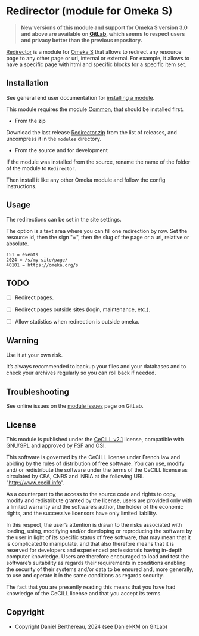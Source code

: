 Redirector (module for Omeka S)
===============================

> __New versions of this module and support for Omeka S version 3.0 and above
> are available on [GitLab], which seems to respect users and privacy better
> than the previous repository.__

[Redirector] is a module for [Omeka S] that allows to redirect any resource page
to any other page or url, internal or external. For example, it allows to have a
specific page with html and specific blocks for a specific item set.


Installation
------------

See general end user documentation for [installing a module].

This module requires the module [Common], that should be installed first.

* From the zip

Download the last release [Redirector.zip] from the list of releases, and
uncompress it in the `modules` directory.

* From the source and for development

If the module was installed from the source, rename the name of the folder of
the module to `Redirector`.

Then install it like any other Omeka module and follow the config instructions.


Usage
-----

The redirections can be set in the site settings.

The option is a text area where you can fill one redirection by row. Set the
resource id, then the sign "=", then the slug of the page or a url, relative or
absolute.

```
151 = events
2024 = /s/my-site/page/
40101 = https://omeka.org/s
```


TODO
----

- [ ] Redirect pages.
- [ ] Redirect pages outside sites (login, maintenance, etc.).
- [ ] Allow statistics when redirection is outside omeka.


Warning
-------

Use it at your own risk.

It’s always recommended to backup your files and your databases and to check
your archives regularly so you can roll back if needed.


Troubleshooting
---------------

See online issues on the [module issues] page on GitLab.


License
-------

This module is published under the [CeCILL v2.1] license, compatible with
[GNU/GPL] and approved by [FSF] and [OSI].

This software is governed by the CeCILL license under French law and abiding by
the rules of distribution of free software. You can use, modify and/ or
redistribute the software under the terms of the CeCILL license as circulated by
CEA, CNRS and INRIA at the following URL "http://www.cecill.info".

As a counterpart to the access to the source code and rights to copy, modify and
redistribute granted by the license, users are provided only with a limited
warranty and the software’s author, the holder of the economic rights, and the
successive licensors have only limited liability.

In this respect, the user’s attention is drawn to the risks associated with
loading, using, modifying and/or developing or reproducing the software by the
user in light of its specific status of free software, that may mean that it is
complicated to manipulate, and that also therefore means that it is reserved for
developers and experienced professionals having in-depth computer knowledge.
Users are therefore encouraged to load and test the software’s suitability as
regards their requirements in conditions enabling the security of their systems
and/or data to be ensured and, more generally, to use and operate it in the same
conditions as regards security.

The fact that you are presently reading this means that you have had knowledge
of the CeCILL license and that you accept its terms.


Copyright
---------

* Copyright Daniel Berthereau, 2024 (see [Daniel-KM] on GitLab)


[Redirector]: https://gitlab.com/Daniel-KM/Omeka-S-module-Redirector
[Omeka S]: https://omeka.org/s
[installing a module]: https://omeka.org/s/docs/user-manual/modules/
[Redirector.zip]: https://github.com/Daniel-KM/Omeka-S-module-Redirector/releases
[module issues]: https://gitlab.com/Daniel-KM/Omeka-S-module-Redirector/issues
[Common]: https://gitlab.com/Daniel-KM/Omeka-S-module-Common
[CeCILL v2.1]: https://www.cecill.info/licences/Licence_CeCILL_V2.1-en.html
[GNU/GPL]: https://www.gnu.org/licenses/gpl-3.0.html
[FSF]: https://www.fsf.org
[OSI]: http://opensource.org
[GitLab]: https://gitlab.com/Daniel-KM
[Daniel-KM]: https://gitlab.com/Daniel-KM "Daniel Berthereau"
